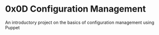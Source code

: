 # 0x0D Configuration Management
An introductory project on the basics of configuration management using Puppet


